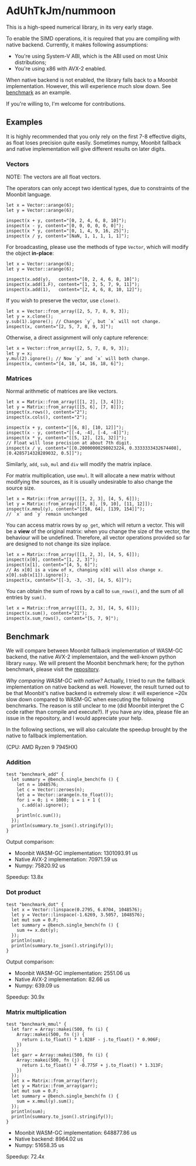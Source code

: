 # AdUhTkJm/nummoon

This is a high-speed numerical library, in its very early stage.

To enable the SIMD operations, it is required that you are compiling with native backend. Currently, it makes following assumptions:

- You're using System-V ABI, which is the ABI used on most Unix distributions;
- You're using x86 with AVX-2 enabled.

When native backend is not enabled, the library falls back to a Moonbit implementation. However, this will experience much slow down. See [benchmark](#benchmark) as an example.

If you're willing to, I'm welcome for contributions.

## Examples

It is highly recommended that you only rely on the first 7-8 effective digits, as float loses precision quite easily. Sometimes numpy, Moonbit fallback and native implementation will give different results on later digits.

### Vectors

NOTE: The vectors are all float vectors.

The operators can only accept two identical types, due to constraints of the Moonbit language.

```mbt
let x = Vector::arange(6);
let y = Vector::arange(6);

inspect(x + y, content="[0, 2, 4, 6, 8, 10]");
inspect(x - y, content="[0, 0, 0, 0, 0, 0]");
inspect(x * y, content="[0, 1, 4, 9, 16, 25]");
inspect(x / y, content="[NaN, 1, 1, 1, 1, 1]");
```

For broadcasting, please use the methods of type `Vector`, which will modify the object **in-place**:

```mbt
let x = Vector::arange(6);
let y = Vector::arange(6);

inspect(x.add(y),   content="[0, 2, 4, 6, 8, 10]");
inspect(x.add(1.F), content="[1, 3, 5, 7, 9, 11]");
inspect(x.add(1),   content="[2, 4, 6, 8, 10, 12]");
```

If you wish to preserve the vector, use `clone()`.

```mbt
let x = Vector::from_array([2, 5, 7, 8, 9, 3]);
let y = x.clone();
y.sub(1).ignore(); // Changes `y`, but `x` will not change.
inspect(x, content="[2, 5, 7, 8, 9, 3]");
```

Otherwise, a direct assignment will only capture reference:

```mbt
let x = Vector::from_array([2, 5, 7, 8, 9, 3]);
let y = x;
y.mul(2).ignore(); // Now `y` and `x` will both change.
inspect(x, content="[4, 10, 14, 16, 18, 6]");
```

### Matrices

Normal arithmetic of matrices are like vectors.

```mbt
let x = Matrix::from_array([[1, 2], [3, 4]]);
let y = Matrix::from_array([[5, 6], [7, 8]]);
inspect(x.rows(), content="2");
inspect(x.cols(), content="2");

inspect(x + y, content="[[6, 8], [10, 12]]");
inspect(x - y, content="[[-4, -4], [-4, -4]]");
inspect(x * y, content="[[5, 12], [21, 32]]");
// Float will lose precision at about 7th digit.
inspect(x / y, content="[[0.20000000298023224, 0.3333333432674408], [0.4285714328289032, 0.5]]");
```

Similarly, `add`, `sub`, `mul` and `div` will modify the matrix inplace.

For matrix multiplication, use `mmul`. It will allocate a new matrix without modifying the sources, as it is usually undesirable to also change the source size.

```mbt
let x = Matrix::from_array([[1, 2, 3], [4, 5, 6]]);
let y = Matrix::from_array([[7, 8], [9, 10], [11, 12]]);
inspect(x.mmul(y), content="[[58, 64], [139, 154]]");
// `x` and `y` remain unchanged
```

You can access matrix rows by `op_get`, which will return a vector. This will be a **view** of the original matrix: when you change the size of the vector, the behaviour will be undefined. Therefore, all vector operations provided so far are designed to not change its size inplace.

```mbt
let x = Matrix::from_array([[1, 2, 3], [4, 5, 6]]);
inspect(x[0], content="[1, 2, 3]");
inspect(x[1], content="[4, 5, 6]");
// As x[0] is a view of x, changing x[0] will also change x.
x[0].sub(x[1]).ignore();
inspect(x, content="[[-3, -3, -3], [4, 5, 6]]");
```

You can obtain the sum of rows by a call to `sum_rows()`, and the sum of all entries by `sum()`.

```mbt
let x = Matrix::from_array([[1, 2, 3], [4, 5, 6]]);
inspect(x.sum(), content="21");
inspect(x.sum_rows(), content="[5, 7, 9]");
```

## Benchmark

We will compare between Moonbit fallback implementation of WASM-GC backend, the native AVX-2 implementaion, and the well-known python library `numpy`. We will present the Moonbit benchmark here; for the python benchmark, please visit the [repository](https://github.com/AdUhTkJm/nummoon/tree/main/benchmark).

*Why comparing WASM-GC with native?* Actually, I tried to run the fallback implementation on native backend as well. However, the result turned out to be that Moonbit's native backend is extremely slow: it will experience ~20x slow down compared to WASM-GC when executing the following benchmarks. The reason is still unclear to me (did Moonbit interpret the C code rather than compile and execute?). If you have any idea, please file an issue in the repository, and I would appreciate your help.

In the following sections, we will also calculate the speedup brought by the native to fallback implementation.

(CPU: AMD Ryzen 9 7945HX)

### Addition

```mbt
test "benchmark_add" {
  let summary = @bench.single_bench(fn () {
    let n = 1048576;
    let c = Vector::zeroes(n);
    let a = Vector::arange(n.to_float());
    for i = 0; i < 1000; i = i + 1 {
      c.add(a).ignore();
    }
    println(c.sum());
  });
  println(summary.to_json().stringify());
}
```

Output comparison:

- Moonbit WASM-GC implementation: 1301093.91 us
- Native AVX-2 implementation: 70971.59 us
- Numpy: 75820.92 us

Speedup: 13.8x

### Dot product

```mbt
test "benchmark_dot" {
  let x = Vector::linspace(0.2795, 6.8704, 1048576);
  let y = Vector::linspace(-1.6269, 3.5057, 1048576);
  let mut sum = 0.F;
  let summary = @bench.single_bench(fn () {
    sum += x.dot(y);
  });
  println(sum);
  println(summary.to_json().stringify());
}
```

Output comparison:

- Moonbit WASM-GC implementation: 2551.06 us
- Native AVX-2 implementation: 82.66 us
- Numpy: 639.09 us

Speedup: 30.9x

### Matrix multiplication

```mbt
test "benchmark_mmul" {
  let farr = Array::makei(500, fn (i) {
    Array::makei(500, fn (j) {
      return i.to_float() * 1.028F - j.to_float() * 0.906F;
    })
  });
  let garr = Array::makei(500, fn (i) {
    Array::makei(500, fn (j) {
      return i.to_float() * -0.775F + j.to_float() * 1.313F;
    })
  });
  let x = Matrix::from_array(farr);
  let y = Matrix::from_array(garr);
  let mut sum = 0.F;
  let summary = @bench.single_bench(fn () {
    sum = x.mmul(y).sum();
  });
  println(sum);
  println(summary.to_json().stringify());
}
```

- Moonbit WASM-GC implementation: 648877.86 us
- Native backend: 8964.02 us
- Numpy: 51658.35 us

Speedup: 72.4x
